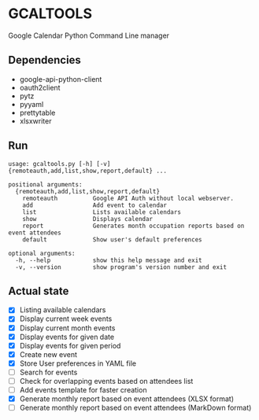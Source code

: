 # GCALTOOLS
Google Calendar Python Command Line manager

## Dependencies
* google-api-python-client
* oauth2client
* pytz
* pyyaml
* prettytable
* xlsxwriter

## Run
```
usage: gcaltools.py [-h] [-v] {remoteauth,add,list,show,report,default} ...

positional arguments:
  {remoteauth,add,list,show,report,default}
    remoteauth          Google API Auth without local webserver.
    add                 Add event to calendar
    list                Lists available calendars
    show                Displays calendar
    report              Generates month occupation reports based on event attendees
    default             Show user's default preferences

optional arguments:
  -h, --help            show this help message and exit
  -v, --version         show program's version number and exit

````

## Actual state
- [x] Listing available calendars
- [x] Display current week events
- [x] Display current month events
- [x] Display events for given date
- [x] Display events for given period
- [x] Create new event
- [x] Store User preferences in YAML file 
- [ ] Search for events
- [ ] Check for overlapping events based on attendees list
- [ ] Add events template for faster creation
- [x] Generate monthly report based on event attendees (XLSX format)
- [ ] Generate monthly report based on event attendees (MarkDown format)